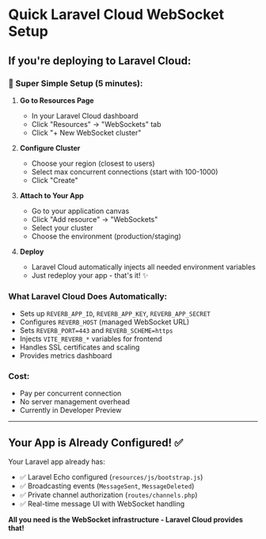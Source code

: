 # Quick Laravel Cloud WebSocket Setup

## If you're deploying to Laravel Cloud:

### 🚀 Super Simple Setup (5 minutes):

1. **Go to Resources Page**
   - In your Laravel Cloud dashboard
   - Click "Resources" → "WebSockets" tab
   - Click "+ New WebSocket cluster"

2. **Configure Cluster**
   - Choose your region (closest to users)
   - Select max concurrent connections (start with 100-1000)
   - Click "Create"

3. **Attach to Your App**
   - Go to your application canvas
   - Click "Add resource" → "WebSockets"
   - Select your cluster
   - Choose the environment (production/staging)

4. **Deploy**
   - Laravel Cloud automatically injects all needed environment variables
   - Just redeploy your app - that's it! ✨

### What Laravel Cloud Does Automatically:
- Sets up `REVERB_APP_ID`, `REVERB_APP_KEY`, `REVERB_APP_SECRET`
- Configures `REVERB_HOST` (managed WebSocket URL)
- Sets `REVERB_PORT=443` and `REVERB_SCHEME=https`
- Injects `VITE_REVERB_*` variables for frontend
- Handles SSL certificates and scaling
- Provides metrics dashboard

### Cost:
- Pay per concurrent connection
- No server management overhead
- Currently in Developer Preview

---

## Your App is Already Configured! ✅

Your Laravel app already has:
- ✅ Laravel Echo configured (`resources/js/bootstrap.js`)
- ✅ Broadcasting events (`MessageSent`, `MessageDeleted`)
- ✅ Private channel authorization (`routes/channels.php`)
- ✅ Real-time message UI with WebSocket handling

**All you need is the WebSocket infrastructure - Laravel Cloud provides that!**